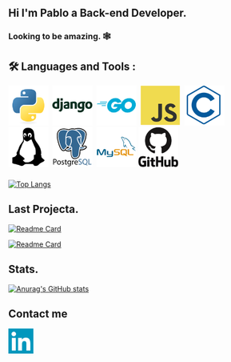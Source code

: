 ## Hi I'm Pablo a Back-end Developer.
### Looking to be amazing. 🕸️


## :hammer_and_wrench: Languages and Tools :
<div>  
  <img src="https://raw.githubusercontent.com/devicons/devicon/1119b9f84c0290e0f0b38982099a2bd027a48bf1/icons/python/python-original.svg" title="Python" alt="Python" width="80" height="80"/>&nbsp;
  <img src="https://raw.githubusercontent.com/devicons/devicon/1119b9f84c0290e0f0b38982099a2bd027a48bf1/icons/django/django-plain-wordmark.svg" title="Django"             alt="Django" width="80" height="80"/>&nbsp;
  <img src="https://raw.githubusercontent.com/devicons/devicon/1119b9f84c0290e0f0b38982099a2bd027a48bf1/icons/go/go-original-wordmark.svg" title="Go-golang" alt="Go-golang"             width="80" height="80"/>&nbsp;
  <img src="https://github.com/devicons/devicon/blob/master/icons/javascript/javascript-original.svg" title="JavaScript" alt="JavaScript" width="80" height="80"/>&nbsp;
  <img src="https://raw.githubusercontent.com/devicons/devicon/1119b9f84c0290e0f0b38982099a2bd027a48bf1/icons/c/c-line.svg" title="C-language" alt="C-language" width="80" height="80"/>&nbsp;
   <img src="https://raw.githubusercontent.com/devicons/devicon/1119b9f84c0290e0f0b38982099a2bd027a48bf1/icons/linux/linux-plain.svg" title="Linux"  alt="Linux"            width="80" height="80"/>&nbsp;
   <img src="https://raw.githubusercontent.com/devicons/devicon/1119b9f84c0290e0f0b38982099a2bd027a48bf1/icons/postgresql/postgresql-original-wordmark.svg"                  title="PostgreSql" alt="PostgreSql" width="80" height="80"/>&nbsp;
   <img src="https://github.com/devicons/devicon/blob/master/icons/mysql/mysql-original-wordmark.svg" title="MySQL" alt="MySQL" width="80" height="80"/>
   <img src="https://raw.githubusercontent.com/devicons/devicon/1119b9f84c0290e0f0b38982099a2bd027a48bf1/icons/github/github-original-wordmark.svg" title="GitHub" alt="GitHub" width="80" height="80"/>    
</div>
  
###

[![Top Langs](https://github-readme-stats.vercel.app/api/top-langs/?username=PabloOsorix&layout=compact&hide=HTML&theme=github_dark)](https://github.com/anuraghazra/github-readme-stats)

## Last Projecta.
[![Readme Card](https://github-readme-stats.vercel.app/api/pin/?username=PabloOsorix&repo=nequi_api_client_python&theme=github_dark&show_owner=PabloOsorix)](https://github.com/PabloOsorix/nequi_api_client-python)

[![Readme Card](https://github-readme-stats.vercel.app/api/pin/?username=PabloOsorix&repo=AirBnB_clone_v4&theme=github_dark&show_owner=PabloOsorix)](https://github.com/PabloOsorix/AirBnB_clone_v4)

## Stats.
[![Anurag's GitHub stats](https://github-readme-stats.vercel.app/api?username=PabloOsorix&theme=github_dark)](https://github.com/anuraghazra/github-readme-stats)


## Contact me
[<img src="Ldn_ico.png" width="50" height="50"/>](https://www.linkedin.com/in/juanpablogarciaosorio-developer/)



<!--
**PabloOsorix/PabloOsorix** is a ✨ _special_ ✨ repository because its `README.md` (this file) appears on your GitHub profile.

Here are some ideas to get you started:

🔭 I’m currently working on me
- 🌱 I’m currently learning ...
- 👯 I’m looking to collaborate on ...
- 🤔 I’m looking for help with ...
- 💬 Ask me about ...
- 📫 How to reach me: ...
- 😄 Pronouns: ...
- ⚡ Fun fact: ...
-->
